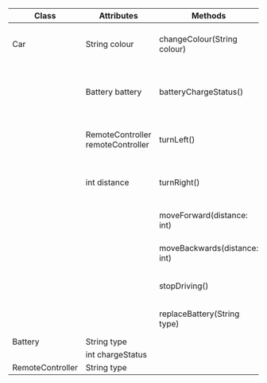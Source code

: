 | Class            | Attributes                        | Methods                      | Scenarios                                  | Output |
|------------------|-----------------------------------|------------------------------|--------------------------------------------|--------|
| Car              | String colour                     | changeColour(String colour)  | user wants to change the colour of the car | void   |
|                  | Battery battery                   | batteryChargeStatus()        | user wants to know battery charge status   | int    |
|                  | RemoteController remoteController | turnLeft()                   | user wants to turn the car to the left     | String |
|                  | int distance                      | turnRight()                  | user wants to turn the car to the right    | String |
|                  |                                   | moveForward(distance: int)   | user wants to drive forward                | String |
|                  |                                   | moveBackwards(distance: int) | user wants to drive backwards              | String |
|                  |                                   | stopDriving()                | user wants to stop the car                 | String |
|                  |                                   | replaceBattery(String type)  | user wants to replace the battery          | void   |
| Battery          | String type                       |                              |                                            |        |
|                  | int chargeStatus                  |                              |                                            |        |
| RemoteController | String type                       |                              |                                            |        |

